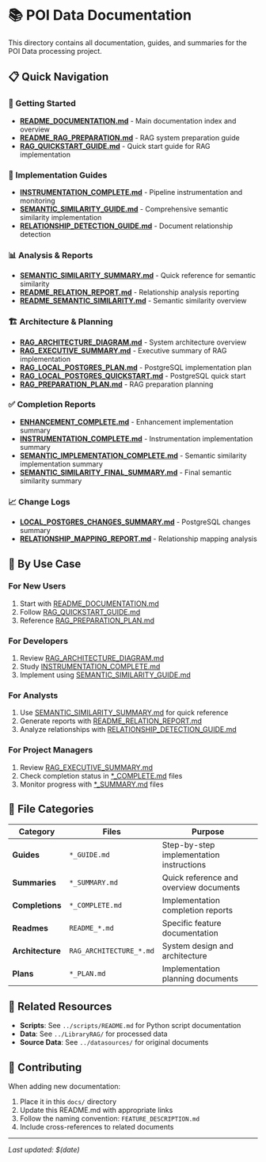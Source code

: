 # 📚 POI Data Documentation

This directory contains all documentation, guides, and summaries for the POI Data processing project.

## 📋 Quick Navigation

### 🚀 Getting Started
- **[README_DOCUMENTATION.md](README_DOCUMENTATION.md)** - Main documentation index and overview
- **[README_RAG_PREPARATION.md](README_RAG_PREPARATION.md)** - RAG system preparation guide
- **[RAG_QUICKSTART_GUIDE.md](RAG_QUICKSTART_GUIDE.md)** - Quick start guide for RAG implementation

### 🔧 Implementation Guides
- **[INSTRUMENTATION_COMPLETE.md](INSTRUMENTATION_COMPLETE.md)** - Pipeline instrumentation and monitoring
- **[SEMANTIC_SIMILARITY_GUIDE.md](SEMANTIC_SIMILARITY_GUIDE.md)** - Comprehensive semantic similarity implementation
- **[RELATIONSHIP_DETECTION_GUIDE.md](RELATIONSHIP_DETECTION_GUIDE.md)** - Document relationship detection

### 📊 Analysis & Reports
- **[SEMANTIC_SIMILARITY_SUMMARY.md](SEMANTIC_SIMILARITY_SUMMARY.md)** - Quick reference for semantic similarity
- **[README_RELATION_REPORT.md](README_RELATION_REPORT.md)** - Relationship analysis reporting
- **[README_SEMANTIC_SIMILARITY.md](README_SEMANTIC_SIMILARITY.md)** - Semantic similarity overview

### 🏗️ Architecture & Planning
- **[RAG_ARCHITECTURE_DIAGRAM.md](RAG_ARCHITECTURE_DIAGRAM.md)** - System architecture overview
- **[RAG_EXECUTIVE_SUMMARY.md](RAG_EXECUTIVE_SUMMARY.md)** - Executive summary of RAG implementation
- **[RAG_LOCAL_POSTGRES_PLAN.md](RAG_LOCAL_POSTGRES_PLAN.md)** - PostgreSQL implementation plan
- **[RAG_LOCAL_POSTGRES_QUICKSTART.md](RAG_LOCAL_POSTGRES_QUICKSTART.md)** - PostgreSQL quick start
- **[RAG_PREPARATION_PLAN.md](RAG_PREPARATION_PLAN.md)** - RAG preparation planning

### ✅ Completion Reports
- **[ENHANCEMENT_COMPLETE.md](ENHANCEMENT_COMPLETE.md)** - Enhancement implementation summary
- **[INSTRUMENTATION_COMPLETE.md](INSTRUMENTATION_COMPLETE.md)** - Instrumentation implementation summary
- **[SEMANTIC_IMPLEMENTATION_COMPLETE.md](SEMANTIC_IMPLEMENTATION_COMPLETE.md)** - Semantic similarity implementation summary
- **[SEMANTIC_SIMILARITY_FINAL_SUMMARY.md](SEMANTIC_SIMILARITY_FINAL_SUMMARY.md)** - Final semantic similarity summary

### 📈 Change Logs
- **[LOCAL_POSTGRES_CHANGES_SUMMARY.md](LOCAL_POSTGRES_CHANGES_SUMMARY.md)** - PostgreSQL changes summary
- **[RELATIONSHIP_MAPPING_REPORT.md](RELATIONSHIP_MAPPING_REPORT.md)** - Relationship mapping analysis

## 🎯 By Use Case

### For New Users
1. Start with [README_DOCUMENTATION.md](README_DOCUMENTATION.md)
2. Follow [RAG_QUICKSTART_GUIDE.md](RAG_QUICKSTART_GUIDE.md)
3. Reference [RAG_PREPARATION_PLAN.md](RAG_PREPARATION_PLAN.md)

### For Developers
1. Review [RAG_ARCHITECTURE_DIAGRAM.md](RAG_ARCHITECTURE_DIAGRAM.md)
2. Study [INSTRUMENTATION_COMPLETE.md](INSTRUMENTATION_COMPLETE.md)
3. Implement using [SEMANTIC_SIMILARITY_GUIDE.md](SEMANTIC_SIMILARITY_GUIDE.md)

### For Analysts
1. Use [SEMANTIC_SIMILARITY_SUMMARY.md](SEMANTIC_SIMILARITY_SUMMARY.md) for quick reference
2. Generate reports with [README_RELATION_REPORT.md](README_RELATION_REPORT.md)
3. Analyze relationships with [RELATIONSHIP_DETECTION_GUIDE.md](RELATIONSHIP_DETECTION_GUIDE.md)

### For Project Managers
1. Review [RAG_EXECUTIVE_SUMMARY.md](RAG_EXECUTIVE_SUMMARY.md)
2. Check completion status in [*_COMPLETE.md](*_COMPLETE.md) files
3. Monitor progress with [*_SUMMARY.md](*_SUMMARY.md) files

## 📁 File Categories

| Category | Files | Purpose |
|----------|-------|---------|
| **Guides** | `*_GUIDE.md` | Step-by-step implementation instructions |
| **Summaries** | `*_SUMMARY.md` | Quick reference and overview documents |
| **Completions** | `*_COMPLETE.md` | Implementation completion reports |
| **Readmes** | `README_*.md` | Specific feature documentation |
| **Architecture** | `RAG_ARCHITECTURE_*.md` | System design and architecture |
| **Plans** | `*_PLAN.md` | Implementation planning documents |

## 🔗 Related Resources

- **Scripts**: See `../scripts/README.md` for Python script documentation
- **Data**: See `../LibraryRAG/` for processed data
- **Source Data**: See `../datasources/` for original documents

## 📝 Contributing

When adding new documentation:
1. Place it in this `docs/` directory
2. Update this README.md with appropriate links
3. Follow the naming convention: `FEATURE_DESCRIPTION.md`
4. Include cross-references to related documents

---

*Last updated: $(date)*
